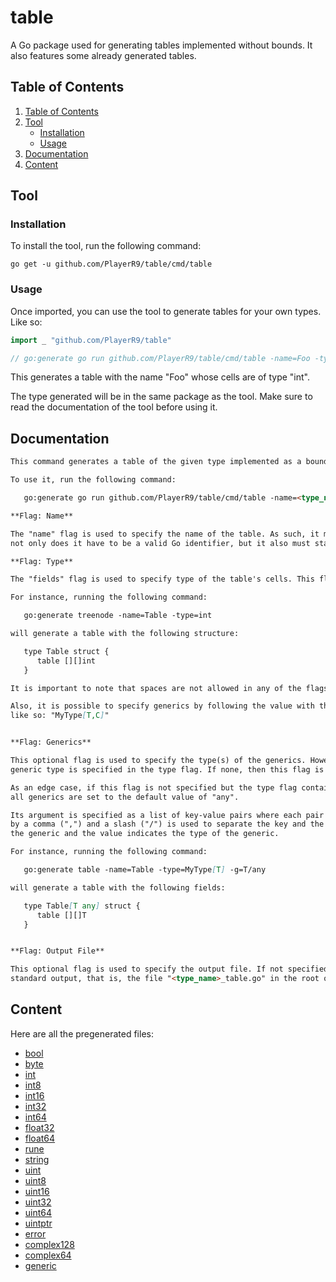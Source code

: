 # table
A Go package used for generating tables implemented without bounds. It also features some already generated tables.


## Table of Contents

1. [Table of Contents](#table-of-contents)
2. [Tool](#tool)
   - [Installation](#installation)
   - [Usage](#usage)
3. [Documentation](#documentation)
4. [Content](#content)


## Tool

### Installation

To install the tool, run the following command:
```
go get -u github.com/PlayerR9/table/cmd/table
```


### Usage

Once imported, you can use the tool to generate tables for your own types. Like so:
```go
import _ "github.com/PlayerR9/table"

// go:generate go run github.com/PlayerR9/table/cmd/table -name=Foo -type=int
```

This generates a table with the name "Foo" whose cells are of type "int".

The type generated will be in the same package as the tool. Make sure to read the documentation of the tool before using it.


## Documentation

```markdown
This command generates a table of the given type implemented as a boundless table (i.e., out-of-bounds errors are not thrown).

To use it, run the following command:

   go:generate go run github.com/PlayerR9/table/cmd/table -name=<type_name> -type=<type> [ -g=<generics>] [ -o=<output_file> ]

**Flag: Name**

The "name" flag is used to specify the name of the table. As such, it must be set and,
not only does it have to be a valid Go identifier, but it also must start with an upper case letter.

**Flag: Type**

The "fields" flag is used to specify type of the table's cells. This flag must be set.

For instance, running the following command:

   go:generate treenode -name=Table -type=int

will generate a table with the following structure:

   type Table struct {
      table [][]int
   }

It is important to note that spaces are not allowed in any of the flags.

Also, it is possible to specify generics by following the value with the generics between square brackets;
like so: "MyType[T,C]"


**Flag: Generics**

This optional flag is used to specify the type(s) of the generics. However, this only applies if at least one
generic type is specified in the type flag. If none, then this flag is ignored.

As an edge case, if this flag is not specified but the type flag contains generics, then
all generics are set to the default value of "any".

Its argument is specified as a list of key-value pairs where each pair is separated
by a comma (",") and a slash ("/") is used to separate the key and the value. The key indicates the name of
the generic and the value indicates the type of the generic.

For instance, running the following command:

   go:generate table -name=Table -type=MyType[T] -g=T/any

will generate a table with the following fields:

   type Table[T any] struct {
      table [][]T
   }


**Flag: Output File**

This optional flag is used to specify the output file. If not specified, the output will be written to
standard output, that is, the file "<type_name>_table.go" in the root of the current directory.
```


## Content

Here are all the pregenerated files:
- [bool](bool.go)
- [byte](byte.go)
- [int](int.go)
- [int8](int8.go)
- [int16](int16.go)
- [int32](int32.go)
- [int64](int64.go)
- [float32](float32.go)
- [float64](float64.go)
- [rune](rune.go)
- [string](string.go)
- [uint](uint.go)
- [uint8](uint8.go)
- [uint16](uint16.go)
- [uint32](uint32.go)
- [uint64](uint64.go)
- [uintptr](uintptr.go)
- [error](error.go)
- [complex128](complex128.go)
- [complex64](complex64.go)
- [generic](generic.go)